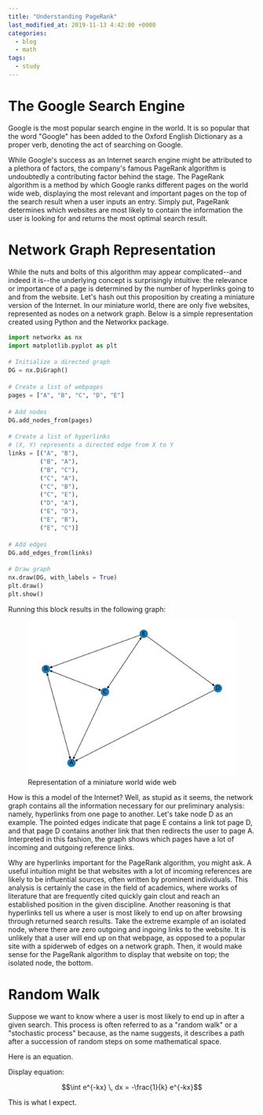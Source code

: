```yaml
---
title: "Understanding PageRank"
last_modified_at: 2019-11-13 4:42:00 +0000
categories:
  - blog
  - math
tags:
  - study
---
```


# The Google Search Engine

Google is the most popular search engine in the world. It is so popular that the word "Google" has been added to the Oxford English Dictionary as a proper verb, denoting the act of searching on Google. 

While Google's success as an Internet search engine might be attributed to a plethora of factors, the company's famous PageRank algorithm is undoubtedly a contributing factor behind the stage. The PageRank algorithm is a method by which Google ranks different pages on the world wide web, displaying the most relevant and important pages on the top of the search result when a user inputs an entry. Simply put, PageRank determines which websites are most likely to contain the information the user is looking for and returns the most optimal search result. 

# Network Graph Representation

While the nuts and bolts of this algorithm may appear complicated--and indeed it is--the underlying concept is surprisingly intuitive: the relevance or importance of a page is determined by the number of hyperlinks going to and from the website. Let's hash out this proposition by creating a miniature version of the Internet. In our miniature world, there are only five websites, represented as nodes on a network graph. Below is a simple representation created using Python and the Networkx package. 

```python
import networkx as nx
import matplotlib.pyplot as plt

# Initialize a directed graph
DG = nx.DiGraph()

# Create a list of webpages
pages = ["A", "B", "C", "D", "E"]

# Add nodes
DG.add_nodes_from(pages)

# Create a list of hyperlinks
# (X, Y) represents a directed edge from X to Y
links = [("A", "B"), 
		 ("B", "A"), 
		 ("B", "C"), 
		 ("C", "A"), 
		 ("C", "B"), 
		 ("C", "E"), 
		 ("D", "A"), 
		 ("E", "D"), 
		 ("E", "B"), 
		 ("E", "C")]

# Add edges
DG.add_edges_from(links)

# Draw graph
nx.draw(DG, with_labels = True)
plt.draw()
plt.show()

```

Running this block results in the following graph:

<figure>
	<img src="/assets/images/graph.png">
	<figcaption>Representation of a miniature world wide web</figcaption>
</figure>

How is this a model of the Internet? Well, as stupid as it seems, the network graph contains all the information necessary for our preliminary analysis: namely, hyperlinks from one page to another. Let's take node D as an example. The pointed edges indicate that page E contains a link tot page D, and that page D contains another link that then redirects the user to page A. Interpreted in this fashion, the graph shows which pages have a lot of incoming and outgoing reference links. 

Why are hyperlinks important for the PageRank algorithm, you might ask. A useful intuition might be that websites with a lot of incoming references are likely to be influential sources, often written by prominent individuals. This analysis is certainly the case in the field of academics, where works of literature that are frequently cited quickly gain clout and reach an established position in the given discipline. Another reasoning is that hyperlinks tell us where a user is most likely to end up on after browsing through returned search results. Take the extreme example of an isolated node, where there are zero outgoing and ingoing links to the website. It is unlikely that a user will end up on that webpage, as opposed to a popular site with a spiderweb of edges on a network graph. Then, it would make sense for the PageRank algorithm to display that website on top; the isolated node, the bottom. 

# Random Walk

Suppose we want to know where a user is most likely to end up in after a given search. This process is often referred to as a "random walk" or a "stochastic process" because, as the name suggests, it describes a path after a succession of random steps on some mathematical space. 

Here is an equation. 

Display equation:

<script type="text/javascript" async
  src="https://cdn.mathjax.org/mathjax/latest/MathJax.js?config=TeX-MML-AM_CHTML">
</script>

$$\int e^{-kx} \, dx = -\frac{1}{k} e^{-kx}$$

This is what I expect.




